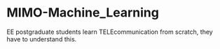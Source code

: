 # MIMO-Machine_Learning
EE postgraduate students learn TELEcommunication from scratch, they have to understand this. 
